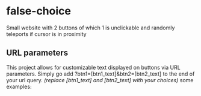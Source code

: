 # false-choice
Small website with 2 buttons of which 1 is unclickable and randomly teleports if cursor is in proximity

## URL parameters
This project allows for customizable text displayed on buttons via URL parameters.
Simply go add ?btn1=[btn1_text]&btn2=[btn2_text] to the end of your url query.
*(replace [btn1_text] and [btn2_text] with your choices)*
some examples:
